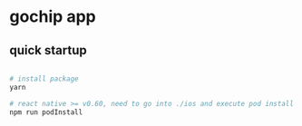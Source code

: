 # gochip app


## quick startup



```bash

# install package
yarn

# react native >= v0.60, need to go into ./ios and execute pod install
npm run podInstall
```

